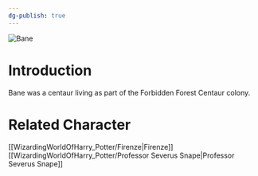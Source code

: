 ```yaml
---
dg-publish: true
---
```

![Bane](http://rxbg5ysja.bkt.gdipper.com/Bane.png)
# Introduction
Bane was a centaur living as part of the Forbidden Forest Centaur colony.

# Related Character
[[WizardingWorldOfHarry_Potter/Firenze\|Firenze]]
[[WizardingWorldOfHarry_Potter/Professor Severus Snape\|Professor Severus Snape]]
